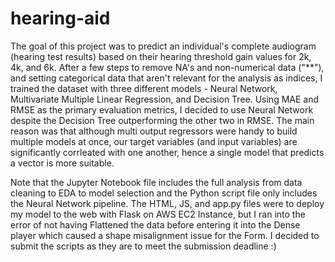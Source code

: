 # hearing-aid

The goal of this project was to predict an individual's complete audiogram (hearing test results) based on their hearing threshold gain values for 2k, 4k, and 6k. After a few steps to remove NA's and non-numerical data ("**"), and setting categorical data that aren't relevant for the analysis as indices, I trained the dataset with three different models - Neural Network, Multivariate Multiple Linear Regression, and Decision Tree. Using MAE and RMSE as the primary evaluation metrics, I decided to use Neural Network despite the Decision Tree outperforming the other two in RMSE. The main reason was that although multi output regressors were handy to build multiple models at once, our target variables (and input variables) are significantly corrleated with one another, hence a single model that predicts a vector is more suitable.  

Note that the Jupyter Notebook file includes the full analysis from data cleaning to EDA to model selection and the Python script file only includes the Neural Network pipeline. The HTML, JS, and app.py files were to deploy my model to the web with Flask on AWS EC2 Instance, but I ran into the error of not having Flattened the data before entering it into the Dense player which caused a shape misalignment issue for the Form. I decided to submit the scripts as they are to meet the submission deadline :) 
